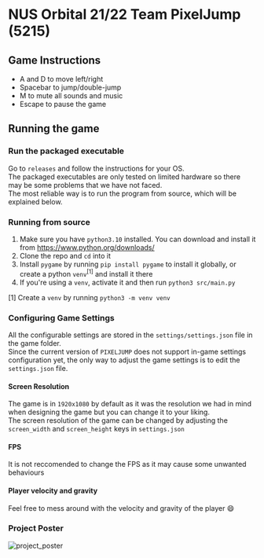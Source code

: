 # NUS Orbital 21/22 Team PixelJump (5215)

## Game Instructions
- A and D to move left/right
- Spacebar to jump/double-jump
- M to mute all sounds and music
- Escape to pause the game

## Running the game
### Run the packaged executable
Go to `releases` and follow the instructions for your OS.<br>
The packaged executables are only tested on limited hardware so there may be some problems that we have not faced.<br>
The most reliable way is to run the program from source, which will be explained below.
### Running from source
1. Make sure you have `python3.10` installed. You can download and install it from https://www.python.org/downloads/
2. Clone the repo and `cd` into it
3. Install `pygame` by running `pip install pygame` to install it globally, or create a python `venv`<sup>[1]</sup> and install it there
4. If you're using a `venv`, activate it and then run `python3 src/main.py`

[1] Create a `venv` by running `python3 -m venv venv`

### Configuring Game Settings
All the configurable settings are stored in the `settings/settings.json` file in the game folder.<br>
Since the current version of `PIXELJUMP` does not support in-game settings configuration yet, the only way to adjust the game settings is to edit the `settings.json` file.
#### Screen Resolution
The game is in `1920x1080` by default as it was the resolution we had in mind when designing the game but you can change it to your liking.<br>
The screen resolution of the game can be changed by adjusting the `screen_width` and `screen_height` keys in `settings.json`
#### FPS
It is not reccomended to change the FPS as it may cause some unwanted behaviours
#### Player velocity and gravity
Feel free to mess around with the velocity and gravity of the player :smile:


### Project Poster
![project_poster](https://drive.google.com/file/d/1aqh3d5f08MciOXuNbmsdHS0T8P3vGBgA/view?usp=sharing)
